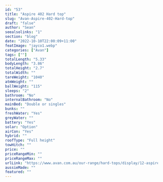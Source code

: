 ```yaml
---
id: "53"
title: "Aspire 402 Hard top"
slug: "Avan-Aspire-402-Hard-top"
draft: "false"
author: "Sean"
seealsolinks: "1"
section: "blog"
date: "2022-10-10T22:00:09+11:00"
featImage: "jayco1.webp"
categories: ["Avan"]
tags: [""]
totalLength: "5.33"
bodyLength: "3.86"
totalHeight: "2.7"
totalWidth: ""
tareWeight: "1040"
atmWeight: ""
ballWeight: "115"
sleeps: "2"
bathroom: "No"
internalBathroom: "No"
mainBed: "Double or singles"
bunks: ""
freshWater: "Yes"
greyWater: ""
battery: "Yes"
solar: "Option"
airCon: "Yes"
hybrid: ""
roofType: "Full height"
towHitch: ""
price: ""
priceRangeMin: ""
priceRangeMax: ""
urlLink: "https://www.avan.com.au/our-range/hard-tops/display/12-aspire-400-series-hardtop"
aussieMade: ""
featured: ""
---
```

